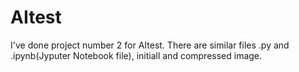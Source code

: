 # AItest

I've done project number 2 for AItest.
There are similar files .py and .ipynb(Jyputer Notebook file), initiall and compressed image.
